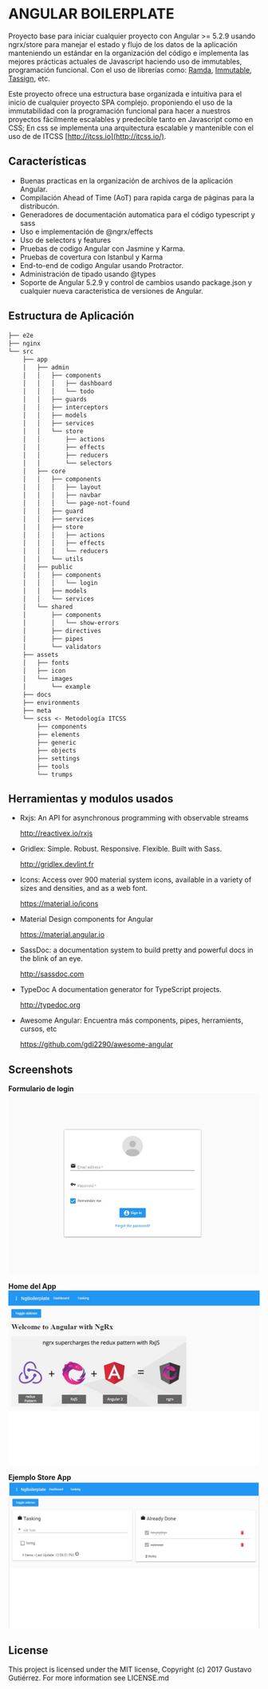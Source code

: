 # ANGULAR BOILERPLATE

Proyecto base para iniciar cualquier proyecto con Angular >= 5.2.9 usando ngrx/store para manejar el estado y flujo de los datos de la aplicación manteniendo un estándar en la organización del código e implementa las mejores prácticas actuales de Javascript haciendo uso de immutables, programación funcional. Con el uso de librerías como: [Ramda](http://ramdajs.com), [Immutable](https://facebook.github.io/immutable-js/), [Tassign](https://www.npmjs.com/package/tassign), etc.

Este proyecto ofrece una estructura base organizada e intuitiva para el inicio de cualquier proyecto SPA complejo. proponiendo el uso de la immutabilidad con la programación funcional para hacer a nuestros proyectos fácilmente escalables y predecible tanto en Javascript como en CSS; En css se implementa una arquitectura escalable y mantenible con el uso de de ITCSS [http://itcss.io](http://itcss.io/).

## Características

- Buenas practicas en la organización de archivos de la aplicación Angular.
- Compilación Ahead of Time (AoT) para rapida carga de páginas para la distribucón.
- Generadores de documentación automatica para el código typescript y sass
- Uso e implementación de @ngrx/effects
- Uso de selectors y features
- Pruebas de codigo Angular con Jasmine y Karma.
- Pruebas de covertura con Istanbul y Karma
- End-to-end de codigo Angular usando Protractor.
- Administración de tipado usando @types
- Soporte de Angular 5.2.9 y control de cambios usando package.json y cualquier nueva caracteristica de versiones de Angular.

## Estructura de Aplicación

```console
├── e2e
├── nginx
└── src
    ├── app
    │   ├── admin
    │   │   ├── components
    │   │   │   ├── dashboard
    │   │   │   └── todo
    │   │   ├── guards
    │   │   ├── interceptors
    │   │   ├── models
    │   │   ├── services
    │   │   └── store
    │   │       ├── actions
    │   │       ├── effects
    │   │       ├── reducers
    │   │       └── selectors
    │   ├── core
    │   │   ├── components
    │   │   │   ├── layout
    │   │   │   ├── navbar
    │   │   │   └── page-not-found
    │   │   ├── guard
    │   │   ├── services
    │   │   ├── store
    │   │   │   ├── actions
    │   │   │   ├── effects
    │   │   │   └── reducers
    │   │   └── utils
    │   ├── public
    │   │   ├── components
    │   │   │   └── login
    │   │   ├── models
    │   │   └── services
    │   └── shared
    │       ├── components
    │       │   └── show-errors
    │       ├── directives
    │       ├── pipes
    │       └── validators
    ├── assets
    │   ├── fonts
    │   ├── icon
    │   └── images
    │       └── example
    ├── docs
    ├── environments
    ├── meta
    └── scss <- Metodología ITCSS
        ├── components
        ├── elements
        ├── generic
        ├── objects
        ├── settings
        ├── tools
        └── trumps
```

## Herramientas y modulos usados

- Rxjs: An API for asynchronous programming with observable streams

  http://reactivex.io/rxjs

- Gridlex: Simple. Robust. Responsive. Flexible. Built with Sass.

  http://gridlex.devlint.fr

- Icons: Access over 900 material system icons, available in a variety of sizes and densities, and as a web font.

  https://material.io/icons

- Material Design components for Angular

  https://material.angular.io

- SassDoc: a documentation system to build pretty and powerful docs in the blink of an eye.

  http://sassdoc.com

- TypeDoc A documentation generator for TypeScript projects.

  http://typedoc.org

- Awesome Angular: Encuentra más components, pipes, herramients, cursos, etc

  https://github.com/gdi2290/awesome-angular

## Screenshots

**Formulario de login**
![Login Form](/src/assets/images/example/login-form.jpg)

**Home del App**
![Home admin page](/src/assets/images/example/home.jpg)

**Ejemplo Store App**
![Todo page](/src/assets/images/example/todo-interface.jpg)

## License

This project is licensed under the MIT license, Copyright (c) 2017 Gustavo Gutiérrez. For more information see LICENSE.md

